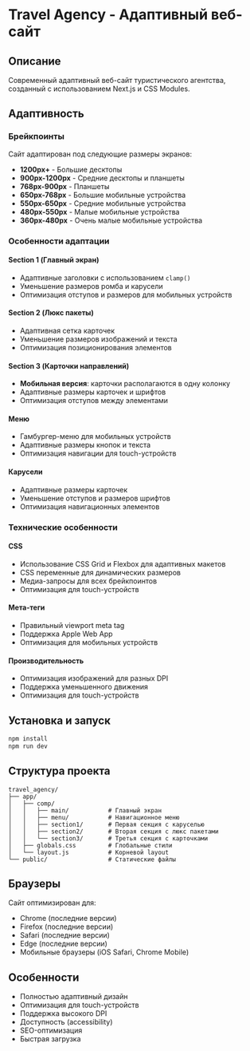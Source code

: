 # Travel Agency - Адаптивный веб-сайт

## Описание
Современный адаптивный веб-сайт туристического агентства, созданный с использованием Next.js и CSS Modules.

## Адаптивность

### Брейкпоинты
Сайт адаптирован под следующие размеры экранов:

- **1200px+** - Большие десктопы
- **900px-1200px** - Средние десктопы и планшеты
- **768px-900px** - Планшеты
- **650px-768px** - Большие мобильные устройства
- **550px-650px** - Средние мобильные устройства
- **480px-550px** - Малые мобильные устройства
- **360px-480px** - Очень малые мобильные устройства

### Особенности адаптации

#### Section 1 (Главный экран)
- Адаптивные заголовки с использованием `clamp()`
- Уменьшение размеров ромба и карусели
- Оптимизация отступов и размеров для мобильных устройств

#### Section 2 (Люкс пакеты)
- Адаптивная сетка карточек
- Уменьшение размеров изображений и текста
- Оптимизация позиционирования элементов

#### Section 3 (Карточки направлений)
- **Мобильная версия**: карточки располагаются в одну колонку
- Адаптивные размеры карточек и шрифтов
- Оптимизация отступов между элементами

#### Меню
- Гамбургер-меню для мобильных устройств
- Адаптивные размеры кнопок и текста
- Оптимизация навигации для touch-устройств

#### Карусели
- Адаптивные размеры карточек
- Уменьшение отступов и размеров шрифтов
- Оптимизация навигационных элементов

### Технические особенности

#### CSS
- Использование CSS Grid и Flexbox для адаптивных макетов
- CSS переменные для динамических размеров
- Медиа-запросы для всех брейкпоинтов
- Оптимизация для touch-устройств

#### Мета-теги
- Правильный viewport meta tag
- Поддержка Apple Web App
- Оптимизация для мобильных устройств

#### Производительность
- Оптимизация изображений для разных DPI
- Поддержка уменьшенного движения
- Оптимизация для touch-устройств

## Установка и запуск

```bash
npm install
npm run dev
```

## Структура проекта

```
travel_agency/
├── app/
│   ├── comp/
│   │   ├── main/           # Главный экран
│   │   ├── menu/           # Навигационное меню
│   │   ├── section1/       # Первая секция с каруселью
│   │   ├── section2/       # Вторая секция с люкс пакетами
│   │   └── section3/       # Третья секция с карточками
│   ├── globals.css         # Глобальные стили
│   └── layout.js           # Корневой layout
└── public/                 # Статические файлы
```

## Браузеры

Сайт оптимизирован для:
- Chrome (последние версии)
- Firefox (последние версии)
- Safari (последние версии)
- Edge (последние версии)
- Мобильные браузеры (iOS Safari, Chrome Mobile)

## Особенности

- Полностью адаптивный дизайн
- Оптимизация для touch-устройств
- Поддержка высокого DPI
- Доступность (accessibility)
- SEO-оптимизация
- Быстрая загрузка
